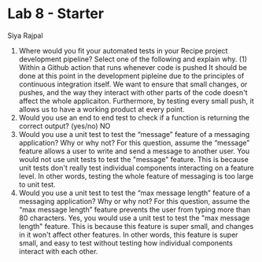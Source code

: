 # Lab 8 - Starter
Siya Rajpal

1. Where would you fit your automated tests in your Recipe project development pipeline? Select one of the following and explain why.
    (1) Within a Github action that runs whenever code is pushed
    It should be done at this point in the development pipleine due to the principles of continuous integration itself. We want to ensure that small changes, or pushes, and the way they interact with other parts of the code doesn't affect the whole applicaiton. Furthermore, by testing every small push, it allows us to have a working product at every point. 
2.  Would you use an end to end test to check if a function is returning the correct output? (yes/no)
    NO
3. Would you use a unit test to test the “message” feature of a messaging application? Why or why not? For this question, assume the “message” feature allows a user to write and send a message to another user.
   You would not use unit tests to test the "message" feature. This is because unit tests don't really test individual components interacting on a feature level. In other words, testing the whole feature of messaging is too large to unit test.
4. Would you use a unit test to test the “max message length” feature of a messaging application? Why or why not? For this question, assume the “max message length” feature prevents the user from typing more than 80 characters.
   Yes, you would use a unit test to test the "max message length" feature. This is because this feature is super small, and changes in it won't affect other features. In other words, this feature is super small, and easy to test without testing how individual components interact with each other. 
